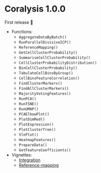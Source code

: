 # Coralysis 1.0.0

First release 🎉

- Functions:
    - `AggregateDataByBatch()`
    - `RunParallelDivisiveICP()`
    - `ReferenceMapping()`
    - `GetCellClusterProbability()`
    - `SummariseCellClusterProbability()`
    - `CellClusterProbabilityDistribution()`
    - `BinCellClusterProbability()`
    - `TabulateCellBinsByGroup()`
    - `CellBinsFeatureCorrelation()`
    - `FindClusterMarkers()`
    - `FindAllClusterMarkers()`
    - `MajorityVotingFeatures()`
    - `RunPCA()`
    - `RunTSNE()`
    - `RunUMAP()`
    - `PCAElbowPlot()`
    - `PlotDimRed()`
    - `PlotExpression()`
    - `PlotClusterTree()`
    - `VlnPlot()`
    - `HeatmapFeatures()`
    - `PrepareData()`
    - `GetFeatureCoefficients()`
- Vignettes:
    - [Integration](https://elolab.github.io/Coralysis/articles/01_Integration.html)
    - [Reference-mapping](https://elolab.github.io/Coralysis/articles/02_RefMap.html)
